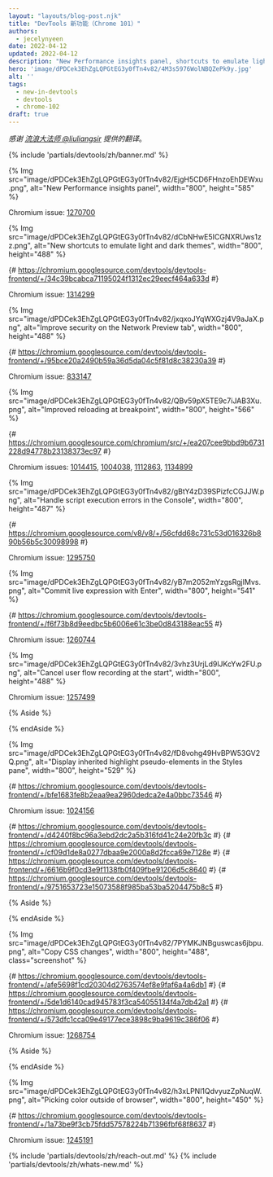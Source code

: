 ```yaml
---
layout: "layouts/blog-post.njk"
title: "DevTools 新功能（Chrome 101）"
authors:
  - jecelynyeen
date: 2022-04-12
updated: 2022-04-12
description: "New Performance insights panel, shortcuts to emulate light/dark themes, and more."
hero: 'image/dPDCek3EhZgLQPGtEG3y0fTn4v82/4M3s5976WolNBQZePk9y.jpg'
alt: ''
tags:
  - new-in-devtools
  - devtools
  - chrome-102
draft: true
---
```


*感谢 [流浪大法师 @liuliangsir](https://github.com/liuliangsir) 提供的翻译*。

{% include 'partials/devtools/zh/banner.md' %}

<!-- start: translation instructions -->
<!-- + 1. Remove the "draft: true" tag above when submitting PR -->
<!-- + 2. Provide translations under each of the English commented original content -->
<!-- + 3. Translate the "description" tag above -->
<!-- + 4. Translate all the <img> alt text -->
<!-- + 5. Update the whats-new.md file -->
<!-- end: translation instructions -->

<!-- ## Preview feature: New Performance insights panel {: #perf } -->

<!-- Use the **Performance insights** panel to get actionable and use-case-driven insights on your website's performance. -->

<!-- [Open the panel](/docs/devtools/performance-insights/#open) and start a new recording based on your use case. For example, let’s measure the page load of this [demo page](https://coffee-cart.netlify.app/?ad=1). -->

{% Img src="image/dPDCek3EhZgLQPGtEG3y0fTn4v82/EjgH5CD6FHnzoEhDEWxu.png", alt="New Performance insights panel", width="800", height="585" %}

<!-- Once the recording is complete, you get the performance insights on the  **Insights** pane. Click on each insight item (for example, Render blocking request, layout shift) to understand the issue and potential fixes.  -->

<!-- Go to the **Performance insights** panel [documentation](/docs/devtools/performance-insights/) to learn more with the step-by-step tutorial.  -->

<!-- This is a preview feature to help web developers (especially non-performance experts) to identify and fix potential performance issues. Our team is actively working on this feature and we are looking for your [feedback](https://crbug.com/1270700) for further enhancements. -->

Chromium issue: [1270700](https://crbug.com/1270700)


<!-- ## New shortcuts to emulate light and dark themes {: #emulation } -->

<!-- You can now emulate the light and dark themes quicker (CSS media feature [prefers-color-scheme](https://web.dev/prefers-color-scheme/#the-prefers-color-scheme-media-query)) with the new shortcuts in the **Styles** pane. -->

<!-- Previously, it took more steps to [emulate themes](/docs/devtools/rendering/emulate-css/) in the **Rendering** tab.   -->

{% Img src="image/dPDCek3EhZgLQPGtEG3y0fTn4v82/dCbNHwE5ICGNXRUws1zz.png", alt="New shortcuts to emulate light and dark themes", width="800", height="488" %}

{# https://chromium.googlesource.com/devtools/devtools-frontend/+/34c39bcabca71195024f1312ec29eecf464a633d #}

Chromium issue: [1314299](https://crbug.com/1314299)


<!-- ## Improve security on the Network Preview tab {: #network-preview } -->

<!-- DevTools now apply the Content Security Policy (CSP) in the **Preview** tab in the **Network** panel. -->

<!-- For example, the first screenshot shows a page that contains [mixed content](https://web.dev/what-is-mixed-content/). The page loads over a secure HTTPS connection, but the stylesheet loads over an insecure HTTP connection. -->

<!-- The browser blocked the stylesheet request by default. However, when you opened the page via the **Preview** tab in the **Network** panel, the stylesheet was not blocked previously (hence the background turned into red). It is now blocked as you would expect (second screenshot). -->

{% Img src="image/dPDCek3EhZgLQPGtEG3y0fTn4v82/jxqxoJYqWXGzj4V9aJaX.png", alt="Improve security on the Network Preview tab", width="800", height="488" %}

{# https://chromium.googlesource.com/devtools/devtools-frontend/+/95bce20a2490b59a36d5da04c5f81d8c38230a39 #}

Chromium issue: [833147](https://crbug.com/833147)


<!-- ## Improved reloading at breakpoint {: #debugger } -->

<!-- The debugger now terminates script execution when reloading at breakpoint. -->

<!-- For example, the script got into an endless loop previously when setting and reloading at the `ReactDOM` breakpoint in this [React demo](https://react-stuck.glitch.me/). The **Sources** panel broke due to the endless loop.  -->

<!-- Continuing to execute JavaScript is causing a lot of trouble for developers and might leave the renderer in a broken state. This change aligns the debugging behavior with other browsers like Firefox. -->

{% Img src="image/dPDCek3EhZgLQPGtEG3y0fTn4v82/QBv59pX5TE9c7iJAB3Xu.png", alt="Improved reloading at breakpoint", width="800", height="566" %}

{# https://chromium.googlesource.com/chromium/src/+/ea207cee9bbd9b6731228d94778b23138373ec97 #}

Chromium issues: [1014415](https://crbug.com/1014415), [1004038](https://crbug.com/1004038), [1112863](https://crbug.com/1112863), [1134899](https://crbug.com/1134899)


<!-- ## Console updates  {: #console } -->

<!-- ### Handle script execution errors in the Console {: #errors } -->

<!-- Errors during script evaluation in the Console now generate proper error events that trigger the `window.onerror` handler and are dispatched as `"error"` events on the window object. -->

{% Img src="image/dPDCek3EhZgLQPGtEG3y0fTn4v82/gBtY4zD39SPizfcCGJJW.png", alt="Handle script execution errors in the Console", width="800", height="487" %}

{# https://chromium.googlesource.com/v8/v8/+/56cfdd68c731c53d016326b890b56b5c30098998 #}

Chromium issue: [1295750](https://crbug.com/1295750)


<!-- ### Commit live expression with Enter {: #live-expression } -->

<!-- Once you finish typing a [live expression](/blog/new-in-devtools-70/#watch), you can click `Enter` to commit it. Previously, hitting Enter resulted in adding new lines. This is inconsistent with other parts of the DevTools.  -->

<!-- To add a new line in the **live expression** editor, use `Shift` + `Enter` instead. -->

{% Img src="image/dPDCek3EhZgLQPGtEG3y0fTn4v82/yB7m2052mYzgsRgjIMvs.png", alt="Commit live expression with Enter", width="800", height="541" %}

{# https://chromium.googlesource.com/devtools/devtools-frontend/+/f6f73b8d9eedbc5b6006e61c3be0d843188eac55 #}

Chromium issue: [1260744](https://crbug.com/1260744)


<!-- ## Cancel user flow recording at the start {: #recorder } -->

<!-- You can cancel the recording during the start of user flow recording. Previously, there was no option to cancel the recording. -->

{% Img src="image/dPDCek3EhZgLQPGtEG3y0fTn4v82/3vhz3UrjLd9lJKcYw2FU.png", alt="Cancel user flow recording at the start", width="800", height="488" %}

Chromium issue: [1257499](https://crbug.com/1257499)


<!-- ## Display inherited highlight pseudo-elements in the Styles pane {: #pseudo } -->

<!-- View the inherited highlight pseudo-elements  (e.g. `::selection`, `::spelling-error`, `::grammar-error`, and `::highlight`) in the **Styles** pane. Previously, these rules were not displayed. -->

<!-- As mentioned in the [specification](https://drafts.csswg.org/css-pseudo-4/#highlight-cascade), when multiple styles conflict, cascade determines the winning style. This new feature helps you understand the inheritance and priority of the rules. -->

{% Aside %}
<!-- At the moment, you need to run Chrome with the `--enable-blink-features=HighlightInheritance` flag to enable this feature. -->
{% endAside %}

{% Img src="image/dPDCek3EhZgLQPGtEG3y0fTn4v82/fD8vohg49HvBPW53GV2Q.png", alt="Display inherited highlight pseudo-elements in the Styles pane", width="800", height="529" %}

{# https://chromium.googlesource.com/devtools/devtools-frontend/+/bfe1683fe8b2eaa9ea2960dedca2e4a0bbc73546 #}

Chromium issue: [1024156](https://crbug.com/1024156)


<!-- ## Miscellaneous highlights {: #misc } -->

<!-- These are some noteworthy fixes in this release: -->

<!-- - The **Properties** pane now displays accessor properties with value by default. It was hidden mistakenly previously. ([1309087](https://crbug.com/1309087))
- The **Styles** pane now properly shows the overridden `@support` rules as strikethrough. Previously, the rules weren’t strikethrough. ([1298025](https://crbug.com/1298025))
- Fixed the CSS formatting logic in the **Sources** panel that caused multiple blank lines when editing CSS. ([1309588](https://crbug.com/1309588))
- Cap the **Expand recursively** option of an object in the **Console** to maximum 100 so it does not go on forever for circular objects. ([1272450](https://crbug.com/1272450)) -->


{# https://chromium.googlesource.com/devtools/devtools-frontend/+/d4240f8bc96a3ebd2dc2a5b316fd41c24e20fb3c #}
{# https://chromium.googlesource.com/devtools/devtools-frontend/+/cf09d1de8a0277dbaa9e2000a8d2fcca69e7128e #}
{# https://chromium.googlesource.com/devtools/devtools-frontend/+/6616b9f0cd3e9f1138fb0f409fbe91206d5c8640 #}
{# https://chromium.googlesource.com/devtools/devtools-frontend/+/9751653723e15073588f985ba53ba5204475b8c5 #}


<!-- ## [Experimental] Copy CSS changes {: #copy } -->

{% Aside %}
<!-- To enable the experiment, check **Sync CSS changes in the Styles pane** under **Settings** > **Experiments**. -->
{% endAside %}

<!-- With this experiment, the **Styles** pane highlights your CSS changes in green. You can hover over the changed rules and click on the new copy button next to it to copy it. -->

<!-- Apart from that, you can copy all CSS changes across declarations by right-clicking on any rule, and selecting **Copy all CSS changes**. -->

<!-- A new **Copy** button is added to the [Changes](/docs/devtools/changes/) tab as well to help you keep track and copy your CSS changes with ease! -->

{% Img src="image/dPDCek3EhZgLQPGtEG3y0fTn4v82/7PYMKJNBguswcas6jbpu.png", alt="Copy CSS changes", width="800", height="488", class="screenshot" %}

{# https://chromium.googlesource.com/devtools/devtools-frontend/+/afe5698f1cd20304d2763574ef8e9faf6a4a6db1 #}
{# ​​https://chromium.googlesource.com/devtools/devtools-frontend/+/5de1d6140cad945783f3ca54055134f4a7db42a1 #}
{# https://chromium.googlesource.com/devtools/devtools-frontend/+/573dfc1cca09e49177ece3898c9ba9619c386f06 #} 

Chromium issue: [1268754](https://crbug.com/1268754)


<!-- ## [Experimental] Picking color outside of browser {: #color-picker } -->

{% Aside %}
<!-- To enable the experiment, check **Enable color picking outside the browser window** under **Settings** > **Experiments**. -->
{% endAside %}

<!-- Enable this experiment to pick a color outside of the browser with the color picker. Previously, you could only pick a color within the browser. -->

<!-- In the **Styles** pane, click on any color preview to open the color picker. Use the eyedropper to pick color from anywhere.  -->

{% Img src="image/dPDCek3EhZgLQPGtEG3y0fTn4v82/h3xLPNl1QdvyuzZpNuqW.png", alt="Picking color outside of browser", width="800", height="450" %}

{# https://chromium.googlesource.com/devtools/devtools-frontend/+/1a73be9f3cb75fdd57578224b71396fbf68f8637 #}

Chromium issue: [1245191](https://crbug.com/1245191)

{% include 'partials/devtools/zh/reach-out.md' %}
{% include 'partials/devtools/zh/whats-new.md' %}
